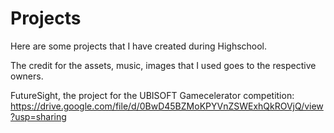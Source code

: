 # Projects
Here are some projects that I have created during Highschool.

The credit for the assets, music, images that I used goes to the respective owners.

FutureSight, the project for the UBISOFT Gamecelerator competition: https://drive.google.com/file/d/0BwD45BZMoKPYVnZSWExhQkROVjQ/view?usp=sharing
